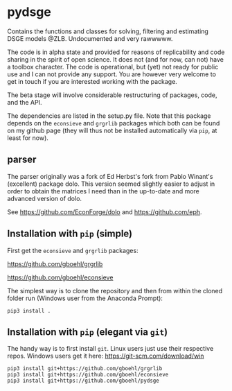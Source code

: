# pydsge

Contains the functions and classes for solving, filtering and estimating DSGE models @ZLB. Undocumented and very rawwwww.

The code is in alpha state and provided for reasons of replicability and code sharing in the spirit of open science. It does not (and for now, can not) have a toolbox character. The code is operational, but (yet) not ready for public use and I can not provide any support. You are however very welcome to get in touch if you are interested working with the package.

The beta stage will involve considerable restructuring of packages, code, and the API.

The dependencies are listed in the setup.py file. Note that this package depends on the `econsieve` and `grgrlib` packages which both can be found on my github page (they will thus not be installed automatically via `pip`, at least for now).

## parser

The parser originally was a fork of Ed Herbst's fork from Pablo Winant's (excellent) package dolo. This version seemed slightly easier to adjust in order to obtain the matrices I need than in the up-to-date and more advanced version of dolo.

See https://github.com/EconForge/dolo and https://github.com/eph.

## Installation with `pip` (simple)

First get the `econsieve` and `grgrlib` packages:

https://github.com/gboehl/grgrlib

https://github.com/gboehl/econsieve

The simplest way is to clone the repository and then from within the cloned folder run (Windows user from the Anaconda Prompt):
```
pip3 install .
```
## Installation with `pip` (elegant via `git`)

The handy way is to first install `git`. Linux users just use their respective repos. Windows users get it here: https://git-scm.com/download/win

```
pip3 install git+https://github.com/gboehl/grgrlib
pip3 install git+https://github.com/gboehl/econsieve
pip3 install git+https://github.com/gboehl/pydsge
```
